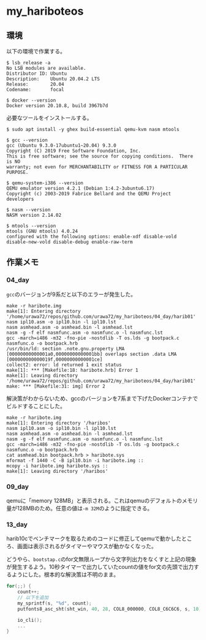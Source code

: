 # my_hariboteos

## 環境

以下の環境で作業する。
```
$ lsb_release -a
No LSB modules are available.
Distributor ID: Ubuntu
Description:    Ubuntu 20.04.2 LTS
Release:        20.04
Codename:       focal

$ docker --version
Docker version 20.10.8, build 3967b7d
```

必要なツールをインストールする。
```
$ sudo apt install -y ghex build-essential qemu-kvm nasm mtools

$ gcc --version
gcc (Ubuntu 9.3.0-17ubuntu1~20.04) 9.3.0
Copyright (C) 2019 Free Software Foundation, Inc.
This is free software; see the source for copying conditions.  There is NO
warranty; not even for MERCHANTABILITY or FITNESS FOR A PARTICULAR PURPOSE.

$ qemu-system-i386 --version
QEMU emulator version 4.2.1 (Debian 1:4.2-3ubuntu6.17)
Copyright (c) 2003-2019 Fabrice Bellard and the QEMU Project developers

$ nasm --version
NASM version 2.14.02

$ mtools --version
mtools (GNU mtools) 4.0.24
configured with the following options: enable-xdf disable-vold disable-new-vold disable-debug enable-raw-term
```


## 作業メモ

### 04_day

`gcc`のバージョンが9系だと以下のエラーが発生した。
```
make -r haribote.img
make[1]: Entering directory '/home/urawa72/repos/github.com/urawa72/my_hariboteos/04_day/harib01'
nasm ipl10.asm -o ipl10.bin -l ipl10.lst
nasm asmhead.asm -o asmhead.bin -l asmhead.lst
nasm -g -f elf nasmfunc.asm -o nasmfunc.o -l nasmfunc.lst
gcc -march=i486 -m32 -fno-pie -nostdlib -T os.lds -g bootpack.c nasmfunc.o -o bootpack.hrb
/usr/bin/ld: section .note.gnu.property LMA [00000000000001a0,00000000000001bb] overlaps section .data LMA [000000000000019f,00000000000001ce]
collect2: error: ld returned 1 exit status
make[1]: *** [Makefile:18: haribote.hrb] Error 1
make[1]: Leaving directory '/home/urawa72/repos/github.com/urawa72/my_hariboteos/04_day/harib01'
make: *** [Makefile:31: img] Error 2
```

解決策がわからないため、gccのバージョンを7系まで下げたDockerコンテナでビルドすることにした。
```
make -r haribote.img
make[1]: Entering directory '/haribos'
nasm ipl10.asm -o ipl10.bin -l ipl10.lst
nasm asmhead.asm -o asmhead.bin -l asmhead.lst
nasm -g -f elf nasmfunc.asm -o nasmfunc.o -l nasmfunc.lst
gcc -march=i486 -m32 -fno-pie -nostdlib -T os.lds -g bootpack.c nasmfunc.o -o bootpack.hrb
cat asmhead.bin bootpack.hrb > haribote.sys
mformat -f 1440 -C -B ipl10.bin -i haribote.img ::
mcopy -i haribote.img haribote.sys ::
make[1]: Leaving directory '/haribos'
```

### 09_day

qemuに「memory 128MB」と表示される。これはqemuのデフォルトのメモリ量が128MBのため。任意の値は`-m 32M`のように指定できる。


### 13_day

harib10cでベンチマークを取るためのコードに修正してqemuで動かしたところ、画面は表示されるがタイマーやマウスが動かなくなった。

どうやら、`bootstap.c`のfor文無限ループから文字列出力をなくすと上記の現象が発生するよう。10秒タイマーで出力していたcountの値をfor文の先頭で出力するようにした。根本的な解決策は不明のまま。

```c
for(;;) {
	count++;
	// 以下を追加
	my_sprintf(s, "%d", count);
	putfonts8_asc_sht(sht_win, 40, 28, COL8_000000, COL8_C6C6C6, s, 10);

	io_cli();
	...
}
```
